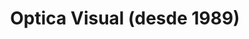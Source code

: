 ---
title: "Optica Visual (desde 1989)"
url: /asuncion-paraguay/optica-visual-desde-1989-estados-unidos-4/
shop: Optiker
---